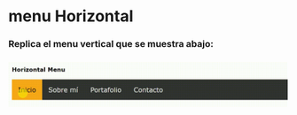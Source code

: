 # menu Horizontal
### Replica el menu vertical que se muestra abajo:
###     
![MENU Horizontal](assets/imgs/menuhorizontal.gif)
